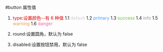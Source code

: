 #button 属性值

1. <font color="#dd0000">type:设置颜色--有 6 种值</font>
   1.1 <font color="#ccc">default</font>
   1.2 <font color="#409EFF">primary</font>
   1.3 <font color="#67C23A">success</font>
   1.4 <font color="#909399">info</font>
   1.5 <font color="#E6A23C">warning</font>
   1.6 <font color="#E6A">danger</font>

2. round:设置圆角，默认为 false
3. disabled:设置按钮禁用，默认为 false
